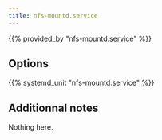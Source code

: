 ```yaml
---
title: nfs-mountd.service
---
```


{{% provided_by "nfs-mountd.service" %}}

## Options

{{% systemd_unit "nfs-mountd.service" %}}

## Additionnal notes

Nothing here.